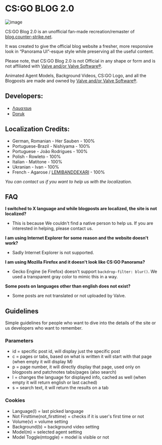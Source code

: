 # CS:GO BLOG 2.0
![image](https://user-images.githubusercontent.com/14220088/118892666-e9020500-b909-11eb-87c4-bb6f6d798f14.png)

CS:GO Blog 2.0 is an unofficial fan-made recreation/remaster of [blog.counter-strike.net](https://blog.counter-strike.net).

It was created to give the official blog website a fresher, more responsive look in “Panorama UI”-esque style while preserving all the useful content.

Please note, that CS:GO Blog 2.0 is not Official in any shape or form and is not affiliated with [Valve and/or Valve Software®](https://www.valvesoftware.com/en/).

Animated Agent Models, Background Videos, CS:GO Logo, and all the Blogposts are made and owned by [Valve and/or Valve Software®](https://www.valvesoftware.com/en/).

## Developers:
- [Λquαꝛɪuᵴ](https://github.com/abitmoony)
- [Doruk](https://github.com/DorukSega)

## Localization Credits:
- German, Romanian - Her Sauben - 100%
- Portuguese-Brazil - Nishiyama - 100%
- Portuguese - João Rodrigues - 100%
- Polish - Rowleto - 100%
- Italian - Matitone - 100%
- Ukranian - Ivan - 100%
- French - Agarose / [LEMIBANDDEXARI](https://github.com/LEMIBANDDEXARI) - 100%

*You can contact us if you want to help us with the localization.*

## FAQ
**I switched to X language and while blogposts are localized, the site is not localized?**
- This is because We couldn't find a native person to help us. If you are interested in helping, please contact us.

**I am using Internet Explorer for some reason and the website doesn't work?**
- Sadly Internet Explorer is not supported.

**I am using Mozilla Firefox and it doesn't look like CS:GO Panorama?**
- Gecko Engine (ie Firefox) doesn't support `backdrop-filter: blur()`. We used a transparent gray color to mimic this in a way.

**Some posts on languages other than english does not exist?**
- Some posts are not translated or not uploaded by Valve.

## Guidelines
Simple guidelines for people who want to dive into the details of the site or us developers who want to remember.
### Parameters
- id = specific post id, will display just the specific post  
- c = pages or tabs, based on what is written it will start with that page (when empty it will display M)
- p = page number, it will directly display that page, used only on blogposts and patchnotes tabs/pages (also search)
- l = changes the language for displayed info, cached as well (when empty it will return english or last cached)
- s = search text, it will return the results on a tab
### Cookies
- Language(l) = last picked language
- Not Firsttime(not_firsttime) = checks if it is user's first time or not
- Volume(v) = volume setting
- Background(b) = background video setting
- Model(m) = selected agent setting
- Model Toggle(mtoggle) = model is visible or not 
